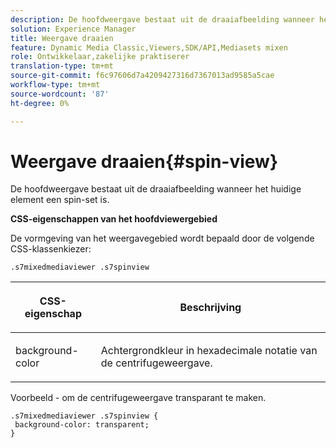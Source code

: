 ```yaml
---
description: De hoofdweergave bestaat uit de draaiafbeelding wanneer het huidige element een spin-set is.
solution: Experience Manager
title: Weergave draaien
feature: Dynamic Media Classic,Viewers,SDK/API,Mediasets mixen
role: Ontwikkelaar,zakelijke praktiserer
translation-type: tm+mt
source-git-commit: f6c97606d7a4209427316d7367013ad9585a5cae
workflow-type: tm+mt
source-wordcount: '87'
ht-degree: 0%

---
```



# Weergave draaien{#spin-view}

De hoofdweergave bestaat uit de draaiafbeelding wanneer het huidige element een spin-set is.

<!--<a id="section_061E550C1C1D4DB2BD663A898895B38C"></a>-->

**CSS-eigenschappen van het hoofdviewergebied**

De vormgeving van het weergavegebied wordt bepaald door de volgende CSS-klassenkiezer:

```
.s7mixedmediaviewer .s7spinview
```

<table id="table_94EE3F5BBE4547C0B4943471CEE7EDE4"> 
 <thead> 
  <tr> 
   <th colname="col1" class="entry"> <p> CSS-eigenschap </p> </th> 
   <th colname="col2" class="entry"> <p>Beschrijving </p> </th> 
  </tr> 
 </thead>
 <tbody> 
  <tr> 
   <td colname="col1"> <p> <span class="codeph"> background-color  </span> </p> </td> 
   <td colname="col2"> <p> Achtergrondkleur in hexadecimale notatie van de centrifugeweergave. </p> </td> 
  </tr> 
 </tbody> 
</table>

Voorbeeld - om de centrifugeweergave transparant te maken.

```
.s7mixedmediaviewer .s7spinview { 
 background-color: transparent; 
}
```

